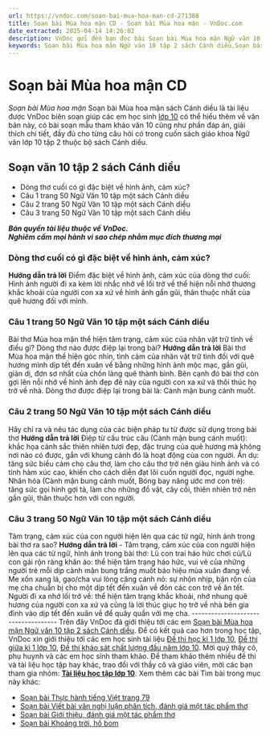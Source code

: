 ```yaml
---
url: https://vndoc.com/soan-bai-mua-hoa-man-cd-271388
title: Soạn bài Mùa hoa mận CD - Soạn bài Mùa hoa mận - VnDoc.com
date_extracted: 2025-04-14 14:26:02
description: VnDoc gửi đến bạn đọc bài Soạn bài Mùa hoa mận Ngữ văn 10 tập 2 sách Cánh diều nhằm giúp các bạn lớp 10 học tập môn Ngữ văn được tốt hơn đối với bộ sách Cánh diều này.
keywords: Soạn bài Mùa hoa mận Ngữ văn 10 tập 2 sách Cánh diều,Soạn bài Mùa hoa mận,Soạn văn 10 tập 2 sách Cánh diều,ngữ văn 10,ngữ văn 10 tập 2,soạn văn 10,soạn văn 10 tập 2,soạn văn lớp 10,soan van 10,ngữ văn lớp 10,văn lớp 10,văn 10,ngu van 10,soạn ngữ văn lớp 10,giải ngữ văn 10,cách soạn văn lớp 10,soạn ngữ văn 10
---
```


# Soạn bài Mùa hoa mận CD
 _Soạn bài Mùa hoa mận_
Soạn bài Mùa hoa mận sách Cánh diều là tài liệu được VnDoc biên soạn giúp các em học sinh [lớp 10](<https://vndoc.com/tai-lieu-hoc-tap-lop10>) có thể hiểu thêm về văn bản này, có bài soạn mẫu tham khảo văn 10 cũng như phần đáp án, giải thích chi tiết, đầy đủ cho từng câu hỏi có trong cuốn sách giáo khoa Ngữ văn lớp 10 tập 2 thuộc bộ sách Cánh diều.
## Soạn văn 10 tập 2 sách Cánh diều
  * Dòng thơ cuối có gì đặc biệt về hình ảnh, cảm xúc?
  * Câu 1 trang 50 Ngữ Văn 10 tập một sách Cánh diều
  * Câu 2 trang 50 Ngữ Văn 10 tập một sách Cánh diều
  * Câu 3 trang 50 Ngữ Văn 10 tập một sách Cánh diều

 _**Bản quyền tài liệu thuộc về VnDoc.**_  
_**Nghiêm cấm mọi hành vi sao chép nhằm mục đích thương mại**_
### Dòng thơ cuối có gì đặc biệt về hình ảnh, cảm xúc?
**Hướng dẫn trả lời**
Điểm đặc biệt về hình ảnh, cảm xúc của dòng thơ cuối: Hình ảnh người đi xa kèm lời nhắc nhở về lối trở về thể hiện nỗi nhớ thương khắc khoải của người con xa xứ về hình ảnh gần gũi, thân thuộc nhất của quê hương đối với mình.
### Câu 1 trang 50 Ngữ Văn 10 tập một sách Cánh diều
Bài thơ Mùa hoa mận thể hiện tâm trạng, cảm xúc của nhân vật trữ tình về điều gì? Dòng thơ nào được điệp lại trong bài?
**Hướng dẫn trả lời**
Bài thơ Mùa hoa mận thể hiện góc nhìn, tình cảm của nhân vật trữ tình đối với quê hương mình dịp tết đến xuân về bằng những hình ảnh mộc mạc, gần gũi, giản dị, đơn sơ nhất của chốn làng quê thành bình. Bên cạnh đó bài thơ còn gợi lên nỗi nhớ về hình ảnh đẹp đẽ này của người con xa xứ và thôi thúc họ trở về nhà.
Dòng thơ được điệp lại trong bài là: Cành mận bung cánh muốt.
### Câu 2 trang 50 Ngữ Văn 10 tập một sách Cánh diều
Hãy chỉ ra và nêu tác dụng của các biện pháp tu từ được sử dụng trong bài thơ
**Hướng dẫn trả lời**
Điệp từ cấu trúc câu \(Cành mận bung cánh muốt\): khắc họa cảnh sắc thiên nhiên tươi đẹp, đặc trưng của quê hương mà không nơi nào có được, gắn với khung cảnh đó là hoạt động của con người.
Ẩn dụ: tăng sức biểu cảm cho câu thơ, làm cho câu thơ trở nên giàu hình ảnh và có tính hàm xúc cao, khiến cho cách diễn đạt lôi cuốn người đọc, người nghe.
Nhân hóa \(Cành mận bung cánh muốt, Bóng bay nâng ước mơ con trẻ\): tăng sức gọi hình gợi tả, làm cho những đồ vật, cây cối, thiên nhiên trở nên gần gũi, thân thuộc hơn với con người.
### Câu 3 trang 50 Ngữ Văn 10 tập một sách Cánh diều
Tâm trạng, cảm xúc của con người hiện lên qua các từ ngữ, hình ảnh trong bài thơ ra sao?
**Hướng dẫn trả lời**
\- Tâm trạng, cảm xúc của con người hiện lên qua các từ ngữ, hình ảnh trong bài thơ:
Lũ con trai háo hức chơi cù/Lũ con gái rộn ràng khăn áo: thể hiện tâm trạng háo hức, vui vẻ của những người trẻ mỗi dịp cành mận bung trắng muốt báo hiệu mùa xuân đang về.
Me xốn xang lá, gạo/cha vui lòng căng cánh nỏ: sự nhộn nhịp, bận rộn của mẹ cha chuẩn bị cho một dịp tết đến xuân về đón các con trở về ăn tết.
Người đi xa nhớ lối trở về: thể hiện tâm trạng khắc khoải, nhớ nhung quê hương của người con xa xứ và cũng là lời thúc giục họ trở về nhà bên gia đình vào dịp tết đến xuân về để quây quần với mẹ cha.
\------------------------------------
Trên đây VnDoc đã giới thiệu tới các em [Soạn bài Mùa hoa mận Ngữ văn 10 tập 2 sách Cánh diều](<https://vndoc.com/soan-bai-mua-hoa-man-ngu-van-10-tap-1-sach-canh-dieu-271388>). Để có kết quả cao hơn trong học tập, VnDoc xin giới thiệu tới các em học sinh tài liệu [Đề thi học kì 1 lớp 10](<https://vndoc.com/de-thi-hoc-ki-1-lop10>), [Đề thi giữa kì 1 lớp 10](<https://vndoc.com/de-thi-hoc-ki-1-lop10>), [Đề thi khảo sát chất lượng đầu năm lớp 10](<https://vndoc.com/khao-sat-chat-luong-dau-nam-lop10>). Mời quý thầy cô, phụ huynh và các em học sinh tham khảo.
Để tham khảo thêm nhiều đề thi và tài liệu học tập hay khác, trao đổi với thầy cô và giáo viên, mời các bạn tham gia nhóm: **[Tài liệu học tập lớp 10](<https://vndoc.com/khao-sat-chat-luong-dau-nam-lop10>)**.
Xem thêm các bài Tìm bài trong mục này khác:
  * [Soạn bài Thực hành tiếng Việt trang 79](</soan-bai-thuc-hanh-tieng-viet-trang-79-cd-279076>)
  * [Soạn bài Viết bài văn nghị luận phân tích, đánh giá một tác phẩm thơ](</soan-bai-viet-bai-van-nghi-luan-phan-tich-danh-gia-mot-tac-pham-tho-cd-279079>)
  * [Soạn bài Giới thiệu, đánh giá một tác phẩm thơ](</soan-bai-gioi-thieu-danh-gia-mot-tac-pham-tho-cd-279081>)
  * [Soạn bài Khoảng trời, hố bom](</soan-bai-khoang-troi-ho-bom-cd-279082>)

